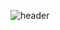 ![header](https://capsule-render.vercel.app/api?type=cylinder&color=F8E0E6&text=&animation=twinkling&height=200&section=header&text=MIN's%20GitHub&fontSize=90)



